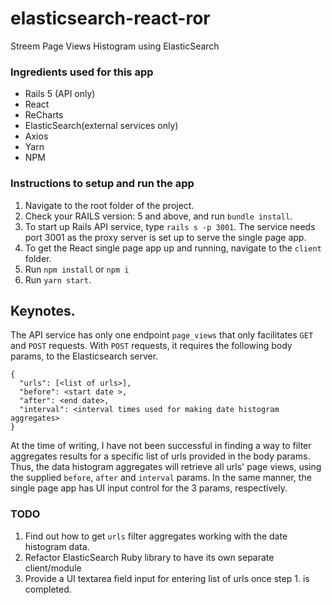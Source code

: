 # elasticsearch-react-ror

Streem Page Views Histogram using ElasticSearch

### Ingredients used for this app
* Rails 5 (API only)
* React
* ReCharts
* ElasticSearch(external services only)
* Axios
* Yarn
* NPM

### Instructions to setup and run the app
1. Navigate to the root folder of the project.
2. Check your RAILS version: 5 and above, and run `bundle install`.
3. To start up Rails API service, type `rails s -p 3001`. The service needs port 3001 as the proxy server is set up to serve the single page app.
4. To get the React single page app up and running, navigate to the `client` folder.
5. Run `npm install` or `npm i`
6. Run `yarn start`.

## Keynotes.
The API service has only one endpoint `page_views` that only facilitates `GET` and `POST` requests. With `POST` requests, it requires the following body params, to the Elasticsearch server.

```
{
  "urls": [<list of urls>],
  "before": <start date >,
  "after": <end date>,
  "interval": <interval times used for making date histogram aggregates>
}
```

At the time of writing, I have not been successful in finding a way to filter aggregates results for a specific list of urls provided in the body params. Thus, the data histogram aggregates will retrieve all urls' page views, using the supplied `before`, `after` and `interval` params. In the same manner, the single page app has UI input control for the 3 params, respectively.

### TODO
1. Find out how to get `urls` filter aggregates working with the date histogram data.
2. Refactor ElasticSearch Ruby library to have its own separate client/module
3. Provide a UI textarea field input for entering list of urls once step 1. is completed.

